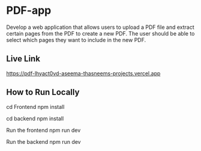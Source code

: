 # PDF-app
Develop a web application that allows users to upload a PDF file and extract certain pages from the PDF to create a new PDF. The user should be able to select which pages they want to include in the new PDF.
## Live Link
https://pdf-lhyact0vd-aseema-thasneems-projects.vercel.app

## How to Run Locally
cd Frontend
npm install

cd backend
npm install

Run the frontend
npm run dev

Run the backend
npm run dev


